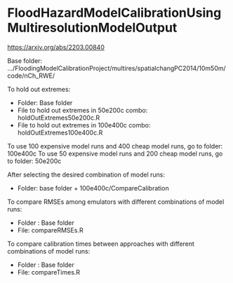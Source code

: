 # FloodHazardModelCalibrationUsingMultiresolutionModelOutput
https://arxiv.org/abs/2203.00840

Base folder:  .../FloodingModelCalibrationProject/multires/spatialchangPC2014/10m50m/code/nCh_RWE/

To hold out extremes: 
- Folder: Base folder
- File to hold out extremes in 50e200c combo: holdOutExtremes50e200c.R
- File to hold out extremes in 100e400c combo: holdOutExtremes100e400c.R

To use 100 expensive model runs and 400 cheap model runs, go to folder: 100e400c
To use 50 expensive model runs and 200 cheap model runs, go to folder: 50e200c

After selecting the desired combination of model runs:

- Folder: base folder + 100e400c/CompareCalibration

To compare RMSEs among emulators with different combinations of model runs: 
- Folder : Base folder
- File: compareRMSEs.R

To compare calibration times between approaches with different combinations of model runs: 
- Folder : Base folder
- File: compareTimes.R
